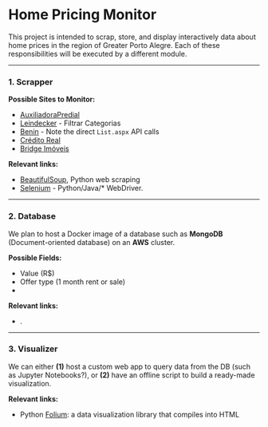# Home Pricing Monitor

This project is intended to scrap, store, and display interactively data about home prices in the region of Greater Porto Alegre. Each of these responsibilities will be executed by a different module.

---

### 1. Scrapper 



**Possible Sites to Monitor:**

- [AuxiliadoraPredial](https://www.auxiliadorapredial.com.br/comprar/residencial/rs+porto-alegre)
- [Leindecker](https://www.leindecker.com.br/busca/locacao/cidade/Porto;Alegre/categoria/08;20;09;11;10;13;21;16;12;19/0/) - Filtrar Categorias
- [Benin](https://www.benin.com.br/pesquisa#tipo_negociacao=-2&cidade=Porto+Alegre&estado=RS&ordem=8&) - Note the direct `List.aspx` API calls
- [Crédito Real](https://www.creditoreal.com.br/vendas?tipoImovel=Flat/Loft/Studio/JK,Apartamento,Apartamento%20Garden,Cobertura,Casa,Casa%20em%20Condom%C3%ADnio,Geminado,Terreno,Duplex)
- [Bridge Imóveis](https://www.bridgeimoveis.com.br/busca/comprar)

**Relevant links:** 

- [BeautifulSoup](https://beautiful-soup-4.readthedocs.io/en/latest/), Python web scraping
- [Selenium](https://www.selenium.dev/pt-br/documentation/) - Python/Java/* WebDriver.

---

### 2. Database

We plan to host a Docker image of a database such as **MongoDB** (Document-oriented database) on an **AWS** cluster.

**Possible Fields:**

- Value (R$)
- Offer type (1 month rent or sale)
- 

**Relevant links:** 

- .

---

### 3. Visualizer

We can either **(1)** host a custom web app to query data from the DB (such as Jupyter Notebooks?), or **(2)** have an offline script to build a ready-made visualization. 

**Relevant links:** 

- Python [Folium](https://python-visualization.github.io/folium/latest/): a data visualization library that compiles into HTML
